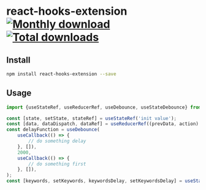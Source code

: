 # react-hooks-extension [![Monthly download](https://img.shields.io/npm/dm/react-hooks-extension.svg)](https://img.shields.io/npm/dm/react-hooks-extension.svg) [![Total downloads](https://img.shields.io/npm/dt/react-hooks-extension.svg)](https://img.shields.io/npm/dt/react-hooks-extension.svg)

## Install

```bash
npm install react-hooks-extension --save
```

## Usage

```javascript
import {useStateRef, useReducerRef, useDebounce, useStateDebounce} from 'react-hooks-extension';

const [state, setState, stateRef] = useStateRef('init value');
const [data, dataDispatch, dataRef] = useReducerRef((prevData, action) => {}, {data: 'init value'});
const delayFunction = useDebounce(
    useCallback(() => {
        // do something delay
    }, []),
    2000,
    useCallback(() => {
        // do something first
    }, []),
);
const [keywords, setKeywords, keywordsDelay, setKeywordsDelay] = useStateDebounce('', 2000);
```
